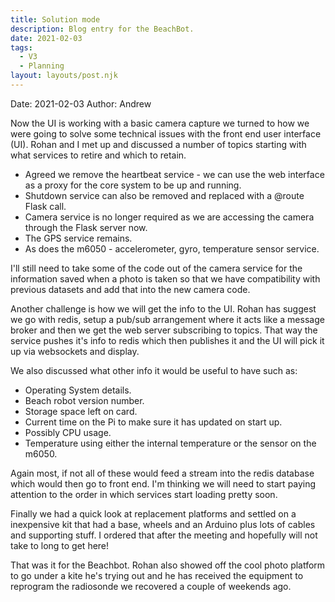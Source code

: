 ```yaml
---
title: Solution mode
description: Blog entry for the BeachBot.
date: 2021-02-03
tags:
  - V3
  - Planning
layout: layouts/post.njk
---
```

Date: 2021-02-03
Author: Andrew

Now the UI is working with a basic camera capture we turned to how we were going to solve some technical issues with the front end user interface (UI). Rohan and I met up and discussed a number of topics starting with what services to retire and which to retain.

<UL>
<LI>Agreed we remove the heartbeat service - we can use the web interface as a proxy for the core system to be up and running.</LI>
	<LI>Shutdown service can also be removed and replaced with a @route Flask call.</LI>
	<LI>Camera service is no longer required as we are accessing the camera through the Flask server now.</LI>
	<LI>The GPS service remains.</LI>
	<LI>As does the m6050 - accelerometer, gyro, temperature sensor service.</LI>
</UL>

I'll still need to take some of the code out of the camera service for the information saved when a photo is taken so that we have compatibility with previous datasets and add that into the new camera code.

Another challenge is how we will get the info to the UI. Rohan has suggest we go with redis, setup a pub/sub arrangement where it acts like a message broker and then we get the web server subscribing to topics. That way the service pushes it's info to redis which then publishes it and the UI will pick it up via websockets and display.

We also discussed what other info it would be useful to have such as:
<UL>
	<LI>Operating System details.</LI>
	<LI>Beach robot version number.</LI>
	<LI>Storage space left on card.</LI>
	<LI>Current time on the Pi to make sure it has updated on start up.</LI>
	<LI>Possibly CPU usage.</LI>
	<LI>Temperature using either the internal temperature or the sensor on the m6050.</LI>
</UL>

Again most, if not all of these would feed a stream into the redis database which would then go to front end. I'm thinking we will need to start paying attention to the order in which services start loading pretty soon.

Finally we had a quick look at replacement platforms and settled on a inexpensive kit that had a base, wheels and an Arduino plus lots of cables and supporting stuff. I ordered that after the meeting and hopefully will not take to long to get here!

That was it for the Beachbot. Rohan also showed off the cool photo platform to go under a kite he's trying out and he has received the equipment to reprogram the radiosonde we recovered a couple of weekends ago.
